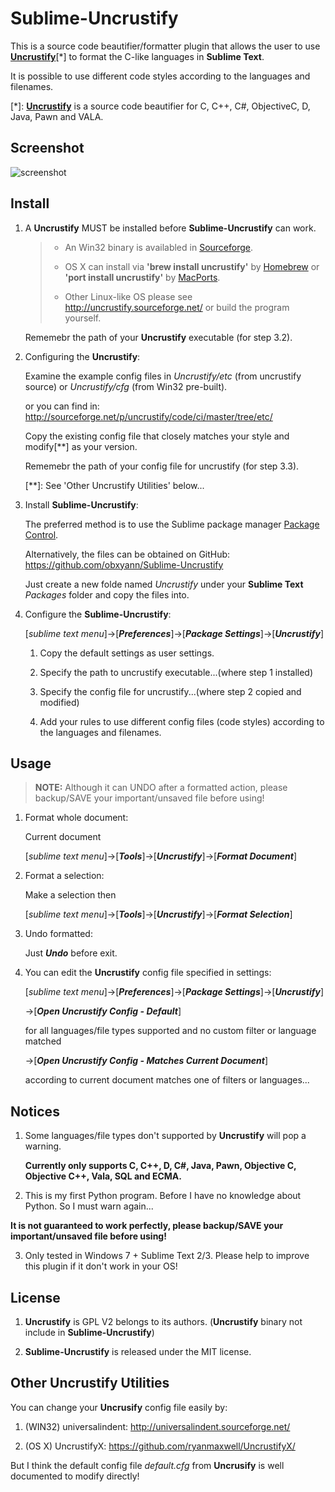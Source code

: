 # Sublime-Uncrustify

This is a source code beautifier/formatter plugin that allows the user to use [**Uncrustify**](http://uncrustify.sourceforge.net/)[*] to format the C-like languages in **Sublime Text**.

It is possible to use different code styles according to the languages and filenames.

[*]: [**Uncrustify**](http://uncrustify.sourceforge.net/) is a source code beautifier for C, C++, C#, ObjectiveC, D, Java, Pawn and VALA.

## Screenshot

![screenshot](https://raw.github.com/obxyann/Sublime-Uncrustify/master/Screenshot.gif)

## Install

1. A **Uncrustify** MUST be installed before **Sublime-Uncrustify** can work.

   >- An Win32 binary is availabled in [Sourceforge](http://sourceforge.net/projects/uncrustify/files/).
   >
   >- OS X can install via **'brew install uncrustify'** by [Homebrew](http://brew.sh/) or **'port install uncrustify'** by [MacPorts](https://www.macports.org/).
   >
   >- Other Linux-like OS please see http://uncrustify.sourceforge.net/ or build the program yourself.

   Rememebr the path of your **Uncrustify** executable (for step 3.2).

2. Configuring the **Uncrustify**:

    Examine the example config files in *Uncrustify/etc* (from uncrustify source) or *Uncrustify/cfg* (from Win32 pre-built).

    or you can find in:
    http://sourceforge.net/p/uncrustify/code/ci/master/tree/etc/

    Copy the existing config file that closely matches your style and modify[**] as your version.

    Rememebr the path of your config file for uncrustify (for step 3.3).

    [**]: See 'Other Uncrustify Utilities' below...

2. Install **Sublime-Uncrustify**:

    The preferred method is to use the Sublime package manager [Package Control](https://packagecontrol.io/).

    Alternatively, the files can be obtained on GitHub:
    https://github.com/obxyann/Sublime-Uncrustify

    Just create a new folde named *Uncrustify* under your **Sublime Text** *Packages* folder and copy the files into.

3. Configure the **Sublime-Uncrustify**:

    [*sublime text menu*]->[***Preferences***]->[***Package Settings***]->[***Uncrustify***]

    1. Copy the default settings as user settings.

    2. Specify the path to uncrustify executable...(where step 1 installed)

    3. Specify the config file for uncrustify...(where step 2 copied and modified)

    4. Add your rules to use different config files (code styles) according to the languages and filenames.

## Usage

> **NOTE:** Although it can UNDO after a formatted action, please backup/SAVE your important/unsaved file before using!

1. Format whole document:

    Current document

    [*sublime text menu*]->[***Tools***]->[***Uncrustify***]->[***Format Document***]

2. Format a selection:

    Make a selection then

    [*sublime text menu*]->[***Tools***]->[***Uncrustify***]->[***Format Selection***]

3. Undo formatted:

    Just ***Undo*** before exit.

4. You can edit the **Uncrustify** config file specified in settings:

    [*sublime text menu*]->[***Preferences***]->[***Package Settings***]->[***Uncrustify***]

    ->[***Open Uncrustify Config - Default***]

      for all languages/file types supported and no custom filter or language matched

    ->[***Open Uncrustify Config - Matches Current Document***]

      according to current document matches one of filters or languages...

## Notices

1. Some languages/file types don't supported by **Uncrustify** will pop a warning.

   **Currently only supports C, C++, D, C#, Java, Pawn, Objective C, Objective C++, Vala, SQL and ECMA.**

2. This is my first Python program. Before I have no knowledge about Python. So I must warn again...

  **It is not guaranteed to work perfectly, please backup/SAVE your important/unsaved file before using!**

3. Only tested in Windows 7 + Sublime Text 2/3. Please help to improve this plugin if it don't work in your OS!

## License

1. **Uncrustify** is GPL V2 belongs to its authors. (**Uncrustify** binary not include in **Sublime-Uncrustify**)

2. **Sublime-Uncrustify** is released under the MIT license.

## Other Uncrustify Utilities

You can change your **Uncrusify** config file easily by:

1. (WIN32) universalindent: http://universalindent.sourceforge.net/

2. (OS X) UncrustifyX: https://github.com/ryanmaxwell/UncrustifyX/

But I think the default config file *default.cfg* from **Uncrusify** is well documented to modify directly!

